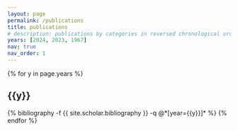```yaml
---
layout: page
permalink: /publications
title: publications
# description: publications by categories in reversed chronological order. generated by jekyll-scholar.
years: [2024, 2023, 1967]
nav: true
nav_order: 1
---
```

<!-- _pages/publications.md -->
<div class="publications">

{% for y in page.years %}
  <h2 class="year">{{y}}</h2>
  {% bibliography -f {{ site.scholar.bibliography }} -q @*[year={{y}}]* %}
{% endfor %}

</div>
